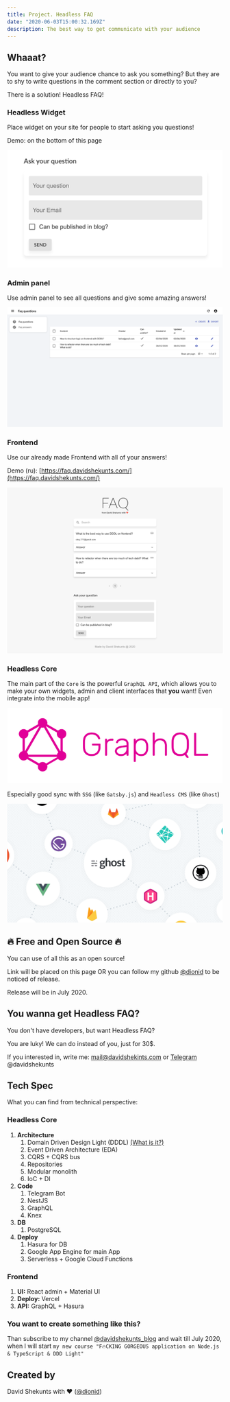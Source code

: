 ```yaml
---
title: Project. Headless FAQ
date: "2020-06-03T15:00:32.169Z"
description: The best way to get communicate with your audience
---
```


## Whaaat?

You want to give your audience chance to ask you something? But they are to shy to write
 questions in the comment section or directly to you?
 
There is a solution! Headless FAQ!

### Headless Widget

Place widget on your site for people to start asking you questions!

Demo: on the bottom of this page

![Headless FAQ Widget](./headless_faq_widget.png)

### Admin panel

Use admin panel to see all questions and give some amazing answers!

![Headless FAQ Admin](./headless_faq_admin_eng.png)

### Frontend

Use our already made Frontend with all of your answers!

Demo (ru): [https://faq.davidshekunts.com/](https://faq.davidshekunts.com/)

![Headless FAQ Frontend](./headless_faq_frontend.png)

### Headless Core

The main part of the `Core` is the powerful `GraphQL API`, which allows you to make your own
 widgets, admin and client interfaces that **you** want! Even integrate into the mobile app!

![Headless FAQ Core](./headless_faq_gql.png)

Especially good sync with `SSG` (like `Gatsby.js`) and `Headless CMS` (like `Ghost`)

![Headless FAQ Core](./headless_faq_core.png)

## 🔥 Free and Open Source 🔥

You can use of all this as an open source!

Link will be placed on this page OR you can follow my github [@dionid](https://github.com/Dionid
) to be noticed of release.

Release will be in July 2020.

## You wanna get Headless FAQ?

You don't have developers, but want Headless FAQ?

You are luky! We can do instead of you, just for 30$.

If you interested in, write me: mail@davidshekints.com or [Telegram](https://teleg.run/davidshekunts)
@davidshekunts


## Tech Spec

What you can find from technical perspective:

### Headless Core
1. **Architecture**
    1. Domain Driven Design Light (DDDL) [(What is it?)](/encyclopedia-domain-driven-design-light-what-is-it-and-why)
    1. Event Driven Architecture (EDA)
    1. CQRS + CQRS bus
    1. Repositories
    1. Modular monolith
    1. IoC + DI
1. **Code**
    1. Telegram Bot
    1. NestJS
    1. GraphQL
    1. Knex
1. **DB**
    1. PostgreSQL
1. **Deploy**
    1. Hasura for DB
    1. Google App Engine for main App
    1. Serverless + Google Cloud Functions
 
### Frontend

1. **UI:** React admin + Material UI
1. **Deploy:** Vercel
1. **API:** GraphQL + Hasura

### You want to create something like this?

Than subscribe to my channel [@davidshekunts_blog](https://teleg.run/davidshekunts_blog) and wait
 till July 2020, when I will start `my new course "F🔥CKING GORGEOUS application on Node.js
  & TypeScript & DDD Light"`

## Created by

David Shekunts with ❤️ ([@dionid](https://github.com/Dionid))